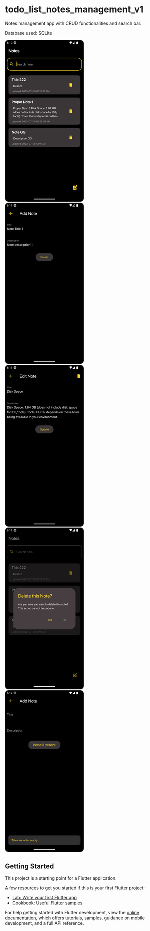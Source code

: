 # todo_list_notes_management_v1

Notes management app with CRUD functionalities and search bar.

Database used: SQLite
<div>
<p float="left">
  <img src="./screenshots/Screenshot_1688647218.png" width="250" height="auto" style="border: 1px solid; border-radius: 10px;">
  <img src="./screenshots/Screenshot_1688647262.png" width="250" height="auto" style="border: 1px solid; border-radius: 10px;">
  <img src="./screenshots/Screenshot_1688647302.png" width="250" height="auto" style="border: 1px solid; border-radius: 10px;">
  <img src="./screenshots/Screenshot_1688647326.png" width="250" height="auto" style="border: 1px solid; border-radius: 10px;">
  <img src="./screenshots/Screenshot_1688647354.png" width="250" height="auto" style="border: 1px solid; border-radius: 10px;">
</p>
</div>

## Getting Started

This project is a starting point for a Flutter application.

A few resources to get you started if this is your first Flutter project:

- [Lab: Write your first Flutter app](https://docs.flutter.dev/get-started/codelab)
- [Cookbook: Useful Flutter samples](https://docs.flutter.dev/cookbook)

For help getting started with Flutter development, view the
[online documentation](https://docs.flutter.dev/), which offers tutorials,
samples, guidance on mobile development, and a full API reference.
